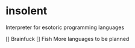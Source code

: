 # insolent
Interpreter for esotoric programming languages

[] Brainfuck
[] Fish
More languages to be planned
